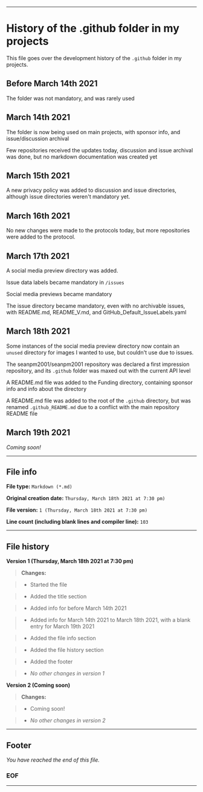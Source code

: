 
***

# History of the .github folder in my projects

This file goes over the development history of the `.github` folder in my projects.

## Before March 14th 2021

The folder was not mandatory, and was rarely used

## March 14th 2021

The folder is now being used on main projects, with sponsor info, and issue/discussion archival

Few repositories received the updates today, discussion and issue archival was done, but no markdown documentation was created yet

## March 15th 2021

A new privacy policy was added to discussion and issue directories, although issue directories weren't mandatory yet.

## March 16th 2021

No new changes were made to the protocols today, but more repositories were added to the protocol.

## March 17th 2021

A social media preview directory was added.

Issue data labels became mandatory in `/issues`

Social media previews became mandatory

The issue directory became mandatory, even with no archivable issues, with README.md, README_V.md, and GitHub_Default_IssueLabels.yaml

## March 18th 2021

Some instances of the social media preview directory now contain an `unused` directory for images I wanted to use, but couldn't use due to issues.

The seanpm2001/seanpm2001 repository was declared a first impression repository, and its `.github` folder was maxed out with the current API level

A README.md file was added to the Funding directory, containing sponsor info and info about the directory

A README.md file was added to the root of the `.github` directory, but was renamed `.github_README.md` due to a conflict with the main repository README file

## March 19th 2021

_Coming soon!_

***

## File info

**File type:** `Markdown (*.md)`

**Original creation date:** `Thursday, March 18th 2021 at 7:30 pm)`

**File version:** `1 (Thursday, March 18th 2021 at 7:30 pm)`

**Line count (including blank lines and compiler line):** `103`

***

## File history

**Version 1 (Thursday, March 18th 2021 at 7:30 pm)**

> **Changes:**

> * Started the file

> * Added the title section

> * Added info for before March 14th 2021

> * Added info for March 14th 2021 to March 18th 2021, with a blank entry for March 19th 2021

> * Added the file info section

> * Added the file history section

> * Added the footer

> * _No other changes in version 1_

**Version 2 (Coming soon)**

> **Changes:**

> * Coming soon!

> * _No other changes in version 2_

***

## Footer

_You have reached the end of this file._

### EOF

***

